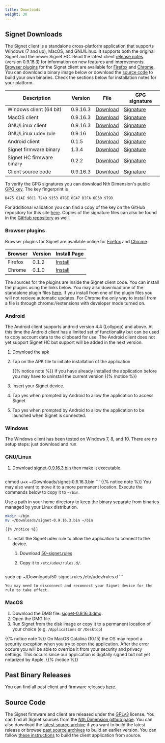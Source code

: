 ```yaml
---
title: Downloads
weight: 30
---
```


## Signet Downloads

The Signet client is a standalone cross-platform application that supports Windows (7 and up), MacOS, and GNU/Linux. It supports both the original Signet and the newer Signet HC. Read the latest client [release notes](/signet/release-notes/20200420_signet-client-0.9.16-notes) (version 0.9.16.3) for information on new features and improvements. [Browser plugins](#browser-plugins) for the Signet client are available for [Firefox](https://addons.mozilla.org/en-US/firefox/addon/signet/) and [Chrome](https://chrome.google.com/webstore/detail/signet/gppbigcoahebbhkhdpdlilkncbedfpbm). You can download a binary image below or download the [source code](#source-code) to build your own binaries. Check the sections below for installation notes for your platform.

Description      | Version | File | GPG signature
-----------------|---------|------|---------------
Windows client (64 bit)  | 0.9.16.3 |[Download](https://nthdimtech.com/downloads/signet-releases/0.9.16/windows/signet-0.9.16.3.exe) | [Signature](/signet/release-signatures/0.9.16/windows/signet-0.9.16.3.exe.sig)
MacOS client             | 0.9.16.3  |[Download](https://nthdimtech.com/downloads/signet-releases/0.9.16/macos/signet-0.9.16.3.dmg) | [Signature](/signet/release-signatures/0.9.16/macos/signet-0.9.16.3.dmg.sig)
GNU/Linux client         | 0.9.16.3  |[Download](https://nthdimtech.com/downloads/signet-releases/0.9.16/gnu-linux/signet-0.9.16.3.bin) | [Signature](/signet/release-signatures/0.9.16/gnu-linux/signet-0.9.15.sig)
GNU/Linux udev rule | 0.9.16  |[Download](https://nthdimtech.com/downloads/signet-releases/0.9.16/gnu-linux/50-signet.rules) | [Signature](/signet/release-signatures/0.9.16.3/gnu-linux/50-signet.rules.sig)
Android client   | 0.1.5 | [Download](https://nthdimtech.com/downloads/signet-releases/android/0.1/signet-0.1.5.apk) | [Signature](/signet/release-signatures/android/0.1/signet-0.1.5.apk.sig)
Signet firmware binary | 1.3.4  |[Download](https://nthdimtech.com/downloads/signet-releases/firmware/signet-1.3.4.sfw) | [Signature](/signet/release-signatures/firmware/signet-1.3.4.sfw.sig)
Signet HC firmware binary | 0.2.2  |[Download](https://nthdimtech.com/downloads/signet-releases/firmware/signet-fw-0.2.2.sfwhc) | [Signature](/signet/release-signatures/firmware/signet-fw-0.2.2.sfwhc.sig)
Client source code | 0.9.16.3 | [Download](https://nthdimtech.com/downloads/signet-releases/sources/signet-client-0.9.16.3.tar.bz2) | [Signature](/signet/release-signatures/sources/signet-client-0.9.16.3.tar.bz2.sig)

To verify the GPG signatures you can download Nth Dimension's public [GPG key](https://nthdimtech.com/nthdimtech.asc). The key fingerprint is

	D475 81AE 98C1 7249 9153 87BE 0E47 D2FA 6E50 979D

For additional validation you can find a copy of the key on the GitHub repository for this site [here](https://github.com/nthdimtech/nthdimtech-site/blob/master/content/nthdimtech.asc). Copies of the signature files can also be found in the [GitHub repository](https://github.com/nthdimtech/nthdimtech-site/blob/master/content/signet/release-signatures) as well.

### Browser plugins

Browser plugins for Signet are available online for [Firefox](https://addons.mozilla.org/en-US/firefox/addon/signet/) and [Chrome](https://chrome.google.com/webstore/detail/signet/gppbigcoahebbhkhdpdlilkncbedfpbm)

Browser | Version | Install Page
--------|---------|-------
Firefox | 0.1.2   | [Install](https://addons.mozilla.org/en-US/firefox/addon/signet/)
Chrome  | 0.1.0   | [Install](https://chrome.google.com/webstore/detail/signet/gppbigcoahebbhkhdpdlilkncbedfpbm)


The sources for the plugins are inside the Signet client code. You can install the plugins using the links below. You may also download one of the standalone plugin files [here](https://nthdimtech.com/downloads/signet-releases/browser-plugins).  If you install from one of the plugin files you will not recieve automatic updates. For Chrome the only way to install from a file is through chrome://extensions with developer mode turned on.

### Android

The Android client supports android version 4.4 (Lollypop) and above. At this time the Android client has a limited set of functionality but can be used to copy account data to the clipboard for use. The Android client does not yet support Signet HC but support will be added in the next version.

1. Download the [apk](https://nthdimtech.com/downloads/signet-releases/android/0.1/signet-0.1.5.apk)

1. Tap on the APK file to initiate installation of the application

	{{% notice note %}}
If you have already installed the application before you may have to uninstall the current version
	{{% /notice %}}

1. Insert your Signet device.

1. Tap yes when prompted by Android to allow the application to access Signet

1. Tap yes when prompted by Android to allow the application to be launched when Signet is connected.


### Windows

The Windows client has been tested on Windows 7, 8, and 10. There are no setup steps: just download and run.

### GNU/Linux

1. Download
[signet-0.9.16.3.bin](https://nthdimtech.com/downloads/signet-releases/0.9.16/gnu-linux/signet-0.9.16.3.bin)
then make it executable.

	```bash
chmod u+x ~/Downloads/signet-0.9.16.3.bin
	```
	{{% notice note %}}
You may also want to move it to a more permanent location. Execute the commands below to copy
it to `~/bin`.

Use a path in your home directory to keep the binary separate from binaries managed by
your Linux distribution.

```bash
mkdir ~/bin
mv ~/Downloads/signet-0.9.16.3.bin ~/bin
```
	{{% /notice %}}

1. Install the Signet udev rule to allow the application to connect to the device.

	1. Download [50-signet.rules](https://nthdimtech.com/downloads/signet-releases/0.9.16/gnu-linux/50-signet.rules)
	1. Copy it to `/etc/udev/rules.d/`.

		```bash
sudo cp ~/Downloads/50-signet.rules /etc/udev/rules.d
		```

	You may need to disconnect and reconnect your Signet device for the rule to take effect.

### MacOS

1. Download the DMG file: [signet-0.9.16.3.dmg](https://nthdimtech.com/downloads/signet-releases/0.9.16/macos/signet-0.9.16.3.dmg).
1. Open the DMG file.
1. Run Signet from the disk image or copy it to a permanent location of your choice (e.g. `/Applications` or `/Desktop`)

{{% notice note %}}
On MacOS Catalina (10.15) the OS may report a security exception when you try
to open the application. After the error occurs you will be able to override
it from your security and privacy settings. This occurs since our application
is digitally signed but not yet notarized by Apple.
{{% /notice %}}

## Past Binary Releases

You can find all past client and firmware releases [here](https://nthdimtech.com/downloads/signet-releases).

## Source Code

The Signet firmware and client are released under the [GPLv3](https://www.gnu.org/licenses/gpl.txt) license. You can find all Signet sources from the [Nth Dimension github page](https://www.github.com/nthdimtech). You can also download the [latest source archive](https://nthdimtech.com/downloads/signet-releases/sources/signet-client-0.9.16.3.tar.bz2) if you want to build the latest release or browse [past source archives](https://nthdimtech.com/downloads/signet-releases/sources/) to build an earlier version. You can
follow [these instructions](/signet/how-to-build-the-client-from-source) to build the client application from source.
